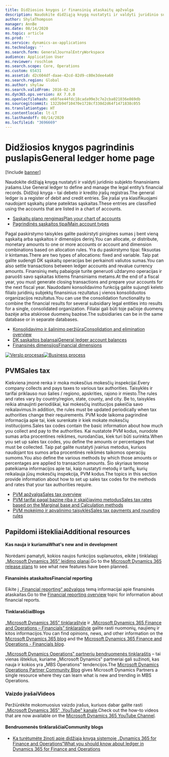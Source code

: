 ```yaml
---
title: Didžiosios knygos ir finansinių ataskaitų apžvalga
description: Naudokite didžiąją knygą nustatyti ir valdyti juridinio subjekto finansiniams įrašams.
author: ShylaThompson
manager: AnnBe
ms.date: 08/14/2020
ms.topic: article
ms.prod: ''
ms.service: dynamics-ax-applications
ms.technology: ''
ms.search.form: GeneralJournalEntryWorkspace
audience: Application User
ms.reviewer: roschlom
ms.search.scope: Core, Operations
ms.custom: 65431
ms.assetid: d2c604df-daae-42cd-82d9-c80e3dee4a60
ms.search.region: Global
ms.author: shylaw
ms.search.validFrom: 2016-02-28
ms.dyn365.ops.version: AX 7.0.0
ms.openlocfilehash: e68fee44fdc18cada99e3c7e2cba021036e869db
ms.sourcegitcommit: 1322b94f10470e1728cf330d2d64f1471838c055
ms.translationtype: HT
ms.contentlocale: lt-LT
ms.lasthandoff: 08/14/2020
ms.locfileid: "3696669"
---
```

# <a name="general-ledger-home-page"></a><span data-ttu-id="b7067-103">Didžiosios knygos pagrindinis puslapis</span><span class="sxs-lookup"><span data-stu-id="b7067-103">General ledger home page</span></span>

[!include [banner](../includes/banner.md)]

<span data-ttu-id="b7067-104">Naudokite didžiąją knygą nustatyti ir valdyti juridinio subjekto finansiniams įrašams.</span><span class="sxs-lookup"><span data-stu-id="b7067-104">Use General ledger to define and manage the legal entity’s financial records.</span></span> <span data-ttu-id="b7067-105">Didžioji knyga – tai debeto ir kredito įrašų registras.</span><span class="sxs-lookup"><span data-stu-id="b7067-105">The general ledger is a register of debit and credit entries.</span></span> <span data-ttu-id="b7067-106">Šie įrašai yra klasifikuojami naudojant sąskaitų plane pateiktas sąskaitas.</span><span class="sxs-lookup"><span data-stu-id="b7067-106">These entries are classified using the accounts that are listed in a chart of accounts.</span></span> 

 - [<span data-ttu-id="b7067-107">Sąskaitų plano rengimas</span><span class="sxs-lookup"><span data-stu-id="b7067-107">Plan your chart of accounts</span></span>](plan-chart-of-accounts.md)
 - [<span data-ttu-id="b7067-108">Pagrindinės sąskaitos tipai</span><span class="sxs-lookup"><span data-stu-id="b7067-108">Main account types</span></span>](main-account-types.md)

<span data-ttu-id="b7067-109">Pagal paskirstymo taisykles galite paskirstyti pinigines sumas į bent vieną sąskaitą arba sąskaitos ir dimensijos derinį.</span><span class="sxs-lookup"><span data-stu-id="b7067-109">You can allocate, or distribute, monetary amounts to one or more accounts or account and dimension combinations based on allocation rules.</span></span> <span data-ttu-id="b7067-110">Yra du paskirstymo tipai: fiksuotas ir kintamas.</span><span class="sxs-lookup"><span data-stu-id="b7067-110">There are two types of allocations: fixed and variable.</span></span> <span data-ttu-id="b7067-111">Taip pat galite sudengti DK sąskaitų operacijas bei perkainoti valiutos sumas.</span><span class="sxs-lookup"><span data-stu-id="b7067-111">You can also settle transactions between ledger accounts and revalue currency amounts.</span></span> <span data-ttu-id="b7067-112">Finansinių metų pabaigoje turite generuoti uždarymo operacijas ir paruošti savo sąskaitas kitiems finansiniams metams.</span><span class="sxs-lookup"><span data-stu-id="b7067-112">At the end of a fiscal year, you must generate closing transactions and prepare your accounts for the next fiscal year.</span></span> <span data-ttu-id="b7067-113">Naudodami konsolidavimo funkciją galite sujungti keleto filialo juridinių subjektų finansinius rezultatus į vienos konsoliduotos organizacijos rezultatus.</span><span class="sxs-lookup"><span data-stu-id="b7067-113">You can use the consolidation functionality to combine the financial results for several subsidiary legal entities into results for a single, consolidated organization.</span></span> <span data-ttu-id="b7067-114">Filialai gali būti toje pačioje duomenų bazėje arba atskirose duomenų bazėse.</span><span class="sxs-lookup"><span data-stu-id="b7067-114">The subsidiaries can be in the same database or in separate databases.</span></span>

- [<span data-ttu-id="b7067-115">Konsolidavimo ir šalinimo peržiūra</span><span class="sxs-lookup"><span data-stu-id="b7067-115">Consolidation and elimination overview</span></span>](../budgeting/consolidation-elimination-overview.md)
- [<span data-ttu-id="b7067-116">DK sąskaitos balansai</span><span class="sxs-lookup"><span data-stu-id="b7067-116">General ledger account balances</span></span>](general-ledger-account-balances.md)
- [<span data-ttu-id="b7067-117">Finansinės dimensijos</span><span class="sxs-lookup"><span data-stu-id="b7067-117">Financial dimensions</span></span>](financial-dimensions.md)

<span data-ttu-id="b7067-118">[![Verslo procesas](./media/GL-process.PNG)](./media/GL-process.PNG)</span><span class="sxs-lookup"><span data-stu-id="b7067-118">[![Business process](./media/GL-process.PNG)](./media/GL-process.PNG)</span></span>

## <a name="sales-tax"></a><span data-ttu-id="b7067-119">PVM</span><span class="sxs-lookup"><span data-stu-id="b7067-119">Sales tax</span></span>
<span data-ttu-id="b7067-120">Kiekviena įmonė renka ir moka mokesčius mokesčių inspekcijai.</span><span class="sxs-lookup"><span data-stu-id="b7067-120">Every company collects and pays taxes to various tax authorities.</span></span> <span data-ttu-id="b7067-121">Taisyklės ir tarifai priklauso nuo šalies / regiono, apskrities, rajono ir miesto.</span><span class="sxs-lookup"><span data-stu-id="b7067-121">The rules and rates vary by country/region, state, county, and city.</span></span>
<span data-ttu-id="b7067-122">Be to, taisykles reikia atnaujinti periodiškai, kai mokesčių institucijos pakeičia savo reikalavimus.</span><span class="sxs-lookup"><span data-stu-id="b7067-122">In addition, the rules must be updated periodically when tax authorities change their requirements.</span></span> <span data-ttu-id="b7067-123">PVM kode laikoma pagrindinė informacija apie tai, kiek surenkate ir kiek mokate mokesčių institucijoms.</span><span class="sxs-lookup"><span data-stu-id="b7067-123">Sales tax codes contain the basic information about how much you collect and pay to the authorities.</span></span> <span data-ttu-id="b7067-124">Kai nustatote PVM kodus, nurodote sumas arba procentines reikšmes, nurodančias, kiek turi būti surinkta.</span><span class="sxs-lookup"><span data-stu-id="b7067-124">When you set up sales tax codes, you define the amounts or percentages that must be collected.</span></span> <span data-ttu-id="b7067-125">Taip pat galite nustatyti įvairius metodus, kuriuos naudojant tos sumos arba procentinės reikšmės taikomos operacijų sumoms.</span><span class="sxs-lookup"><span data-stu-id="b7067-125">You also define the various methods by which those amounts or percentages are applied to transaction amounts.</span></span> <span data-ttu-id="b7067-126">Šio skyriaus temose pateikiama informacijos apie tai, kaip nustatyti metodų ir tarifų, kurių reikalauja jūsų mokesčių inspekcija, PVM kodus.</span><span class="sxs-lookup"><span data-stu-id="b7067-126">The topics in this section provide information about how to set up sales tax codes for the methods and rates that your tax authorities require.</span></span>

 - [<span data-ttu-id="b7067-127">PVM apžvalga</span><span class="sxs-lookup"><span data-stu-id="b7067-127">Sales tax overview</span></span>](indirect-taxes-overview.md)
 - [<span data-ttu-id="b7067-128">PVM tarifai pagal bazinę ribą ir skaičiavimo metodus</span><span class="sxs-lookup"><span data-stu-id="b7067-128">Sales tax rates based on the Marginal base and Calculation methods</span></span>](marginal-base-field.md)
 - [<span data-ttu-id="b7067-129">PVM mokėjimo ir apvalinimo taisyklės</span><span class="sxs-lookup"><span data-stu-id="b7067-129">Sales tax payments and rounding rules</span></span>](round-sales-tax-payments.md)


## <a name="additional-resources"></a><span data-ttu-id="b7067-130">Papildomi ištekliai</span><span class="sxs-lookup"><span data-stu-id="b7067-130">Additional resources</span></span>

#### <a name="whats-new-and-in-development"></a><span data-ttu-id="b7067-131">Kas nauja ir kuriama</span><span class="sxs-lookup"><span data-stu-id="b7067-131">What's new and in development</span></span>

<span data-ttu-id="b7067-132">Norėdami pamatyti, kokios naujos funkcijos suplanuotos, eikite į tinklalapį [„Microsoft Dynamics 365” leidimo planai](https://go.microsoft.com/fwlink/?linkid=2010158).</span><span class="sxs-lookup"><span data-stu-id="b7067-132">Go to the [Microsoft Dynamics 365 release plans](https://go.microsoft.com/fwlink/?linkid=2010158) to see what new features have been planned.</span></span> 

#### <a name="financial-reporting"></a><span data-ttu-id="b7067-133">Finansinės ataskaitos</span><span class="sxs-lookup"><span data-stu-id="b7067-133">Financial reporting</span></span>
<span data-ttu-id="b7067-134">Eikite į [„Financial reporting“ apžvalgos](../../fin-ops-core/dev-itpro/analytics/financial-reporting-intro.md) temą informacijai apie finansinės ataskaitas.</span><span class="sxs-lookup"><span data-stu-id="b7067-134">Go to the [Financial reporting overview](../../fin-ops-core/dev-itpro/analytics/financial-reporting-intro.md) topic for information about financial reports.</span></span>

#### <a name="blogs"></a><span data-ttu-id="b7067-135">Tinklaraščiai</span><span class="sxs-lookup"><span data-stu-id="b7067-135">Blogs</span></span>

<span data-ttu-id="b7067-136">[„Microsoft Dynamics 365” tinklaraštyje](https://community.dynamics.com/b/msftdynamicsblog?c=Enterprise) ir [„Microsoft Dynamics 365 Finance and Operations – Financials” tinklaraštyje](https://community.dynamics.com/365/financeandoperations/b/financials) galite rasti nuomonių, naujienų ir kitos informacijos.</span><span class="sxs-lookup"><span data-stu-id="b7067-136">You can find opinions, news, and other information on the [Microsoft Dynamics 365 blog](https://community.dynamics.com/b/msftdynamicsblog?c=Enterprise) and the [Microsoft Dynamics 365 Finance and Operations - Financials blog](https://community.dynamics.com/365/financeandoperations/b/financials).</span></span>

<span data-ttu-id="b7067-137">„[Microsoft Dynamics Operations‟ partnerių bendruomenės tinklaraštis](https://community.dynamics.com/partner/b/operationspartnercommunityblog) – tai vienas išteklius, kuriame „Microsoft Dynamics‟ partneriai gali sužinoti, kas nauja ir kokios yra „MBS Operations‟ tendencijos.</span><span class="sxs-lookup"><span data-stu-id="b7067-137">The [Microsoft Dynamics Operations Partner Community Blog](https://community.dynamics.com/partner/b/operationspartnercommunityblog) gives Microsoft Dynamics Partners a single resource where they can learn what is new and trending in MBS Operations.</span></span>

### <a name="videos"></a><span data-ttu-id="b7067-138">Vaizdo įrašai</span><span class="sxs-lookup"><span data-stu-id="b7067-138">Videos</span></span>

<span data-ttu-id="b7067-139">Peržiūrėkite mokomuosius vaizdo įrašus, kuriuos dabar galite rasti [„Microsoft Dynamics 365‟ „YouTube‟ kanale](https://www.youtube.com/channel/UCJGCg4rB3QSs8y_1FquelBQ).</span><span class="sxs-lookup"><span data-stu-id="b7067-139">Check out the how-to videos that are now available on the [Microsoft Dynamics 365 YouTube Channel](https://www.youtube.com/channel/UCJGCg4rB3QSs8y_1FquelBQ).</span></span>

#### <a name="community-blogs"></a><span data-ttu-id="b7067-140">Bendruomenės tinklaraščiai</span><span class="sxs-lookup"><span data-stu-id="b7067-140">Community blogs</span></span>

- [<span data-ttu-id="b7067-141">Ką turėtumėte žinoti apie didžiąją knygą sistemoje „Dynamics 365 for Finance and Operations“</span><span class="sxs-lookup"><span data-stu-id="b7067-141">What you should know about ledger in Dynamics 365 for Finance and Operations</span></span>](https://financefunction.tech/2018/04/29/what-you-should-know-about-ledger-in-dynamics-365-for-finance-and-operations)


